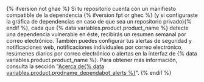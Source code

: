 {% ifversion not ghae %}
Si tu repositorio cuenta con un manifiesto compatible de la dependencia
{% ifversion fpt or ghec %} (y si configuraste la gráfica de dependencias en caso de que sea un repositorio privado){% endif %}, cada que {% data variables.product.product_name %} detecte una dependencia vulnerable en éste, recibirás un resumen semanal por correo electrónico. También puedes configurar tus alertas de seguridad y notificaciones web, notificaciones individuales por correo electrónico, resúmenes diarios por correo electrónico o alertas en la interfaz de {% data variables.product.product_name %}. Para obtener más información, consulta la sección "[Acerca de{% data variables.product.prodname_dependabot_alerts %}](/github/managing-security-vulnerabilities/about-alerts-for-vulnerable-dependencies)".
{% endif %}
